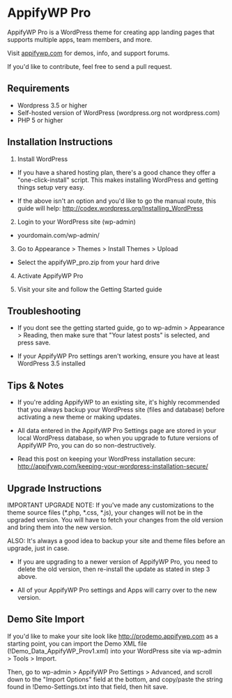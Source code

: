 # AppifyWP Pro
AppifyWP Pro is a WordPress theme for creating app landing pages that supports multiple apps, team members, and more.

Visit [appifywp.com](http://www.appifywp.com) for demos, info, and support forums.

If you'd like to contribute, feel free to send a pull request.
 
 
## Requirements

- Wordpress 3.5 or higher
- Self-hosted version of WordPress (wordpress.org not wordpress.com)
- PHP 5 or higher


## Installation Instructions


1) Install WordPress

  - If you have a shared hosting plan, there's a good chance they offer a "one-click-install" script. This makes installing WordPress and getting things setup very easy.
  
  - If the above isn't an option and you'd like to go the manual route, this guide will help: 
  http://codex.wordpress.org/Installing_WordPress
  
  
2) Login to your WordPress site (wp-admin)

  - yourdomain.com/wp-admin/
  
3) Go to Appearance > Themes > Install Themes > Upload

  - Select the appifyWP_pro.zip from your hard drive
  
4) Activate AppifyWP Pro

5) Visit your site and follow the Getting Started guide

## Troubleshooting
- If you dont see the getting started guide, go to wp-admin > Appearance > Reading, then make sure that "Your latest posts" is selected, and press save.

- If your AppifyWP Pro settings aren't working, ensure you have at least WordPress 3.5 installed


## Tips & Notes

- If you're adding AppifyWP to an existing site, it's highly recommended that you always backup your WordPress site (files and database) before activating a new theme or making updates.

- All data entered in the AppifyWP Pro Settings page are stored in your local WordPress database, so when you upgrade to future versions of AppifyWP Pro, you can do so non-destructively. 

- Read this post on keeping your WordPress installation secure: 
http://appifywp.com/keeping-your-wordpress-installation-secure/



## Upgrade Instructions

IMPORTANT UPGRADE NOTE: If you've made any customizations to the theme source files (*.php, *.css, *.js), your changes will not be in the upgraded version. You will have to fetch your changes from the old version and bring them into the new version.

ALSO: It's always a good idea to backup your site and theme files before an upgrade, just in case.

- If you are upgrading to a newer version of AppifyWP Pro, you need to delete the old version, then re-install the update as stated in step 3 above.

- All of your AppifyWP Pro settings and Apps will carry over to the new version.


## Demo Site Import

If you'd like to make your site look like http://prodemo.appifywp.com as a starting point, you can import the Demo XML file (!Demo_Data_AppifyWP_Prov1.xml) into your WordPress site via wp-admin > Tools > Import.

Then, go to wp-admin > AppifyWP Pro Settings > Advanced, and scroll down to the "Import Options" field at the bottom, and copy/paste the string found in !Demo-Settings.txt into that field, then hit save.

